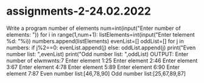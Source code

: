 # assignments-2-24.02.2022
Write a program number of elements 
num=int(input("Enter number of elements: "))
for i in range(1,num+1):
    listElements=int(input("Enter telement %d: "%i))
    numbers.append(listElements)
evenList=[]
oddList=[]
for j in numbers:
    if j%2==0:
        evenList.append(j)
    else:
        oddList.append(j)
print("Even number list: ",evenList)
print("Odd number list: ",oddList)
OUTPUT:
Enter number of elwmwnts:7
Enter element 1:25
Enter element 2:46
Enter element 3:67
Enter element 4:78
Enter element 5:89
Enter element 6:90
Enter element 7:87
Even number list:[46,78,90]
Odd number list:[25,67,89,87]
